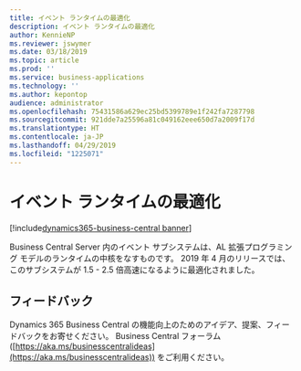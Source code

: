 ```yaml
---
title: イベント ランタイムの最適化
description: イベント ランタイムの最適化
author: KennieNP
ms.reviewer: jswymer
ms.date: 03/18/2019
ms.topic: article
ms.prod: ''
ms.service: business-applications
ms.technology: ''
ms.author: kepontop
audience: administrator
ms.openlocfilehash: 75431586a629ec25bd5399789e1f242fa7287798
ms.sourcegitcommit: 921dde7a25596a81c049162eee650d7a2009f17d
ms.translationtype: HT
ms.contentlocale: ja-JP
ms.lasthandoff: 04/29/2019
ms.locfileid: "1225071"
---
```

# <a name="event-runtime-optimization"></a>イベント ランタイムの最適化

[!include[dynamics365-business-central banner](../includes/dynamics365-business-central.md)]

Business Central Server 内のイベント サブシステムは、AL 拡張プログラミング モデルのランタイムの中核をなすものです。 2019 年 4 月のリリースでは、このサブシステムが 1.5 - 2.5 倍高速になるように最適化されました。

## <a name="tell-us-what-you-think"></a>フィードバック
Dynamics 365 Business Central の機能向上のためのアイデア、提案、フィードバックをお寄せください。 Business Central フォーラム ([https://aka.ms/businesscentralideas](https://aka.ms/businesscentralideas)) をご利用ください。
